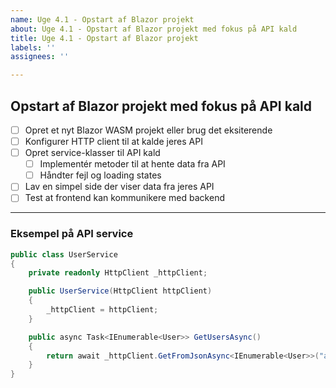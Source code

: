 ```yaml
---
name: Uge 4.1 - Opstart af Blazor projekt
about: Uge 4.1 - Opstart af Blazor projekt med fokus på API kald
title: Uge 4.1 - Opstart af Blazor projekt
labels: ''
assignees: ''

---
```


## Opstart af Blazor projekt med fokus på API kald

- [ ] Opret et nyt Blazor WASM projekt eller brug det eksiterende
- [ ] Konfigurer HTTP client til at kalde jeres API
- [ ] Opret service-klasser til API kald
  - [ ] Implementér metoder til at hente data fra API
  - [ ] Håndter fejl og loading states
- [ ] Lav en simpel side der viser data fra jeres API
- [ ] Test at frontend kan kommunikere med backend

---

### Eksempel på API service

```csharp
public class UserService
{
    private readonly HttpClient _httpClient;

    public UserService(HttpClient httpClient)
    {
        _httpClient = httpClient;
    }

    public async Task<IEnumerable<User>> GetUsersAsync()
    {
        return await _httpClient.GetFromJsonAsync<IEnumerable<User>>("api/users");
    }
}
```
